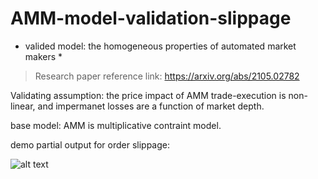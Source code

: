 # AMM-model-validation-slippage

* valided model: the homogeneous properties of automated market makers *

> Research paper reference link: https://arxiv.org/abs/2105.02782


Validating assumption: the price impact of AMM trade-execution is non-linear, and impermanet losses are a function of market depth. 

base model: AMM is multiplicative contraint model.

demo partial output for order slippage: 


![alt text](https://bafkreifto3hzhllg4hibbllpy6obs5t4lv3buzscwqdorbjqb4ixteibze.ipfs.nftstorage.link/)

